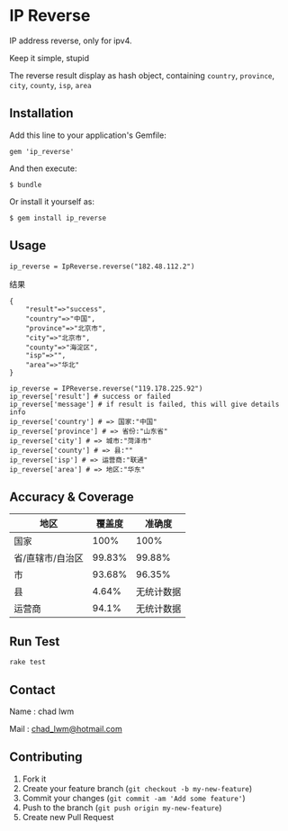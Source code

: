 # IP Reverse

IP address reverse, only for ipv4.

Keep it simple, stupid

The reverse result display as hash object, containing `country`, `province`, `city`, `county`, `isp`, `area`

## Installation

Add this line to your application's Gemfile:

    gem 'ip_reverse'

And then execute:

    $ bundle

Or install it yourself as:

    $ gem install ip_reverse

## Usage

    ip_reverse = IpReverse.reverse("182.48.112.2")


结果

    {
        "result"=>"success",
        "country"=>"中国",
        "province"=>"北京市",
        "city"=>"北京市",
        "county"=>"海淀区",
        "isp"=>"",
        "area"=>"华北"
    }

    ip_reverse = IPReverse.reverse("119.178.225.92")
    ip_reverse['result'] # success or failed
    ip_reverse['message'] # if result is failed, this will give details info
    ip_reverse['country'] # => 国家:"中国"
    ip_reverse['province'] # => 省份:"山东省"
    ip_reverse['city'] # => 城市:"菏泽市"
    ip_reverse['county'] # => 县:""
    ip_reverse['isp'] # => 运营商:"联通"
    ip_reverse['area'] # => 地区:"华东"

## Accuracy &  Coverage
|地区|覆盖度|准确度|
| -------- | ------------------- | ---------------------|
| 国家| 100% | 100% |
| 省/直辖市/自治区 | 99.83% | 99.88% |
| 市 | 93.68% | 96.35% |
| 县 | 4.64% | 无统计数据 |
| 运营商 | 94.1% | 无统计数据 |

## Run Test

    rake test

## Contact

Name
:  chad lwm

Mail
:  [chad_lwm@hotmail.com](mailto:chad_lwm@hotmail.com)

## Contributing

1. Fork it
2. Create your feature branch (`git checkout -b my-new-feature`)
3. Commit your changes (`git commit -am 'Add some feature'`)
4. Push to the branch (`git push origin my-new-feature`)
5. Create new Pull Request
